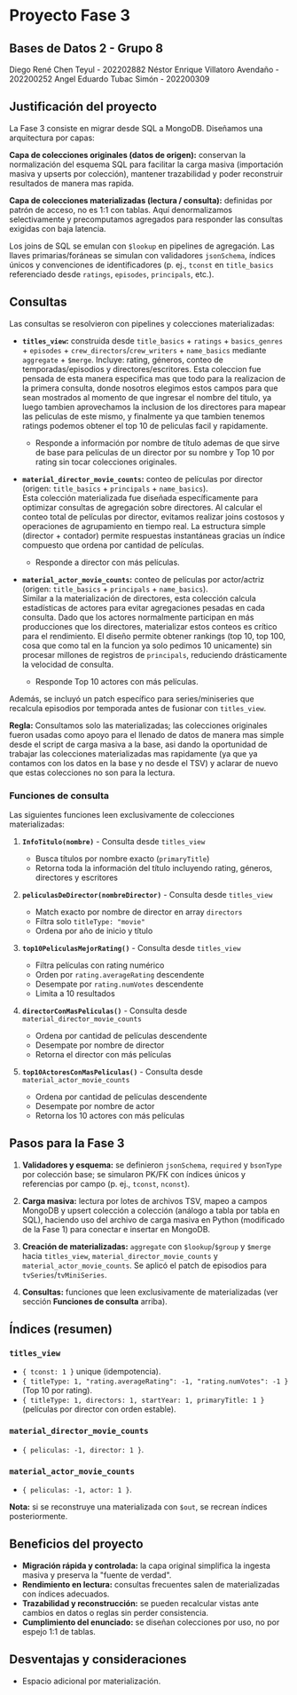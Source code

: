 # Proyecto Fase 3
## Bases de Datos 2 - Grupo 8
Diego René Chen Teyul - 202202882
Néstor Enrique Villatoro Avendaño - 202200252
Angel Eduardo Tubac Simón - 202200309

## Justificación del proyecto

La Fase 3 consiste en migrar desde SQL a MongoDB. Diseñamos una arquitectura por capas:

**Capa de colecciones originales (datos de origen):** conservan la normalización del esquema SQL para facilitar la carga masiva (importación masiva y upserts por colección), mantener trazabilidad y poder reconstruir resultados de manera mas rapida.

**Capa de colecciones materializadas (lectura / consulta):** definidas por patrón de acceso, no es 1:1 con tablas. Aquí denormalizamos selectivamente y precomputamos agregados para responder las consultas exigidas con baja latencia.

Los joins de SQL se emulan con `$lookup` en pipelines de agregación. Las llaves primarias/foráneas se simulan con validadores `jsonSchema`, índices únicos y convenciones de identificadores (p. ej., `tconst` en `title_basics` referenciado desde `ratings`, `episodes`, `principals`, etc.).

## Consultas

Las consultas se resolvieron con pipelines y colecciones materializadas:

- **`titles_view`:** construida desde `title_basics` + `ratings` + `basics_genres` + `episodes` + `crew_directors`/`crew_writers` + `name_basics` mediante `aggregate` + `$merge`. Incluye: rating, géneros, conteo de temporadas/episodios y directores/escritores.
Esta coleccion fue pensada de esta manera especifica mas que todo para la realizacion de la primera consulta, donde nosotros elegimos estos campos para que sean mostrados al momento de que ingresar el nombre del titulo, ya luego tambien aprovechamos la inclusion de los directores para mapear las peliculas de este mismo, y finalmente ya que tambien tenemos ratings podemos obtener el top 10 de peliculas facil y rapidamente.

  - Responde a información por nombre de título ademas de que sirve de base para películas de un director por su nombre y Top 10 por rating sin tocar colecciones originales.

- **`material_director_movie_counts`:** conteo de películas por director (origen: `title_basics` + `principals` + `name_basics`).  
Esta colección materializada fue diseñada específicamente para optimizar consultas de agregación sobre directores. Al calcular el conteo total de películas por director, evitamos realizar joins costosos y operaciones de agrupamiento en tiempo real. La estructura simple (director + contador) permite respuestas instantáneas gracias un índice compuesto que ordena por cantidad de películas.

  - Responde a director con más películas.

- **`material_actor_movie_counts`:** conteo de películas por actor/actriz (origen: `title_basics` + `principals` + `name_basics`).  
Similar a la materialización de directores, esta colección calcula estadísticas de actores para evitar agregaciones pesadas en cada consulta. Dado que los actores normalmente participan en más producciones que los directores, materializar estos conteos es crítico para el rendimiento. El diseño permite obtener rankings (top 10, top 100, cosa que como tal en la funcion ya solo pedimos 10 unicamente) sin procesar millones de registros de `principals`, reduciendo drásticamente la velocidad de consulta.

  - Responde Top 10 actores con más películas.

Además, se incluyó un patch específico para series/miniseries que recalcula episodios por temporada antes de fusionar con `titles_view`.

**Regla:** Consultamos solo las materializadas; las colecciones originales fueron usadas como apoyo para el llenado de datos de manera mas simple desde el script de carga masiva a la base, asi dando la oportunidad de trabajar las colecciones materializadas mas rapidamente (ya que ya contamos con los datos en la base y no desde el TSV) y aclarar de nuevo que estas colecciones no son para la lectura.

### Funciones de consulta

Las siguientes funciones leen exclusivamente de colecciones materializadas:

1. **`InfoTitulo(nombre)`** - Consulta desde `titles_view`
   - Busca títulos por nombre exacto (`primaryTitle`)
   - Retorna toda la información del título incluyendo rating, géneros, directores y escritores

2. **`peliculasDeDirector(nombreDirector)`** - Consulta desde `titles_view`
   - Match exacto por nombre de director en array `directors`
   - Filtra solo `titleType: "movie"`
   - Ordena por año de inicio y título

3. **`top10PeliculasMejorRating()`** - Consulta desde `titles_view`
   - Filtra películas con rating numérico
   - Orden por `rating.averageRating` descendente
   - Desempate por `rating.numVotes` descendente
   - Limita a 10 resultados

4. **`directorConMasPeliculas()`** - Consulta desde `material_director_movie_counts`
   - Ordena por cantidad de películas descendente
   - Desempate por nombre de director
   - Retorna el director con más películas

5. **`top10ActoresConMasPeliculas()`** - Consulta desde `material_actor_movie_counts`
   - Ordena por cantidad de películas descendente
   - Desempate por nombre de actor
   - Retorna los 10 actores con más películas

## Pasos para la Fase 3

1. **Validadores y esquema:** se definieron `jsonSchema`, `required` y `bsonType` por colección base; se simularon PK/FK con índices únicos y referencias por campo (p. ej., `tconst`, `nconst`).

2. **Carga masiva:** lectura por lotes de archivos TSV, mapeo a campos MongoDB y upsert colección a colección (análogo a tabla por tabla en SQL), haciendo uso del archivo de carga masiva en Python (modificado de la Fase 1) para conectar e insertar en MongoDB.

3. **Creación de materializadas:** `aggregate` con `$lookup`/`$group` y `$merge` hacia `titles_view`, `material_director_movie_counts` y `material_actor_movie_counts`. Se aplicó el patch de episodios para `tvSeries`/`tvMiniSeries`.

4. **Consultas:** funciones que leen exclusivamente de materializadas (ver sección **Funciones de consulta** arriba).

## Índices (resumen)

### `titles_view`
- `{ tconst: 1 }` unique (idempotencia).
- `{ titleType: 1, "rating.averageRating": -1, "rating.numVotes": -1 }` (Top 10 por rating).
- `{ titleType: 1, directors: 1, startYear: 1, primaryTitle: 1 }` (películas por director con orden estable).

### `material_director_movie_counts`
- `{ peliculas: -1, director: 1 }`.

### `material_actor_movie_counts`
- `{ peliculas: -1, actor: 1 }`.

**Nota:** si se reconstruye una materializada con `$out`, se recrean índices posteriormente.

## Beneficios del proyecto

- **Migración rápida y controlada:** la capa original simplifica la ingesta masiva y preserva la "fuente de verdad".
- **Rendimiento en lectura:** consultas frecuentes salen de materializadas con índices adecuados.
- **Trazabilidad y reconstrucción:** se pueden recalcular vistas ante cambios en datos o reglas sin perder consistencia.
- **Cumplimiento del enunciado:** se diseñan colecciones por uso, no por espejo 1:1 de tablas.

## Desventajas y consideraciones

- Espacio adicional por materialización.